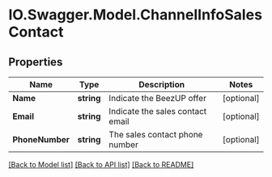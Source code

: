 # IO.Swagger.Model.ChannelInfoSalesContact
## Properties

Name | Type | Description | Notes
------------ | ------------- | ------------- | -------------
**Name** | **string** | Indicate the BeezUP offer | [optional] 
**Email** | **string** | Indicate the sales contact email | [optional] 
**PhoneNumber** | **string** | The sales contact phone number | [optional] 

[[Back to Model list]](../README.md#documentation-for-models) [[Back to API list]](../README.md#documentation-for-api-endpoints) [[Back to README]](../README.md)

